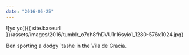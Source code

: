 ```yaml
---
date: "2016-05-25"
---
```


![yo yo]({{ site.baseurl }}/assets/images/2016/tumblr_o7qh8fhDVU1r16syio1_1280-576x1024.jpg)

Ben sporting a dodgy ´tashe in the Vila de Gracia.
